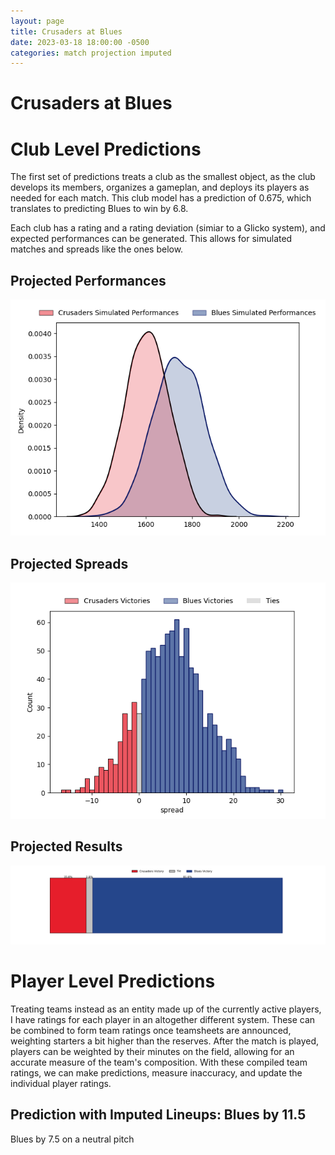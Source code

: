 ```yaml
---  
layout: page  
title: Crusaders at Blues  
date: 2023-03-18 18:00:00 -0500  
categories: match projection imputed  
---
```

# Crusaders at Blues

# Club Level Predictions


The first set of predictions treats a club as the smallest object, as the club develops its members, organizes a gameplan, and deploys its players as needed for each match. This club model has a prediction of 0.675, which translates to predicting Blues to win by 6.8.

Each club has a rating and a rating deviation (simiar to a Glicko system), and expected performances can be generated. This allows for simulated matches and spreads like the ones below.
## Projected Performances


![Projected Performances](plots/performances_2023-03-18-Blues-Crusaders.png)
## Projected Spreads


![Projected Spreads](plots/spreads_2023-03-18-Blues-Crusaders.png)
## Projected Results


![Projected Results](plots/resultbar_2023-03-18-Blues-Crusaders.png)
# Player Level Predictions


Treating teams instead as an entity made up of the currently active players, I have ratings for each player in an altogether different system. These can be combined to form team ratings once teamsheets are announced, weighting starters a bit higher than the reserves. After the match is played, players can be weighted by their minutes on the field, allowing for an accurate measure of the team's composition. With these compiled team ratings, we can make predictions, measure inaccuracy, and update the individual player ratings.
## Prediction with Imputed Lineups: Blues by 11.5


Blues by 7.5 on a neutral pitch

